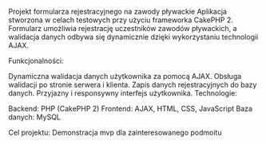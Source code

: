 Projekt formularza rejestracyjnego na zawody pływackie
Aplikacja stworzona w celach testowych przy użyciu frameworka CakePHP 2. Formularz umożliwia rejestrację uczestników zawodów pływackich, a walidacja danych odbywa się dynamicznie dzięki wykorzystaniu technologii AJAX.

Funkcjonalności:

Dynamiczna walidacja danych użytkownika za pomocą AJAX.
Obsługa walidacji po stronie serwera i klienta.
Zapis danych rejestracyjnych do bazy danych.
Przyjazny i responsywny interfejs użytkownika.
Technologie:

Backend: PHP (CakePHP 2)
Frontend: AJAX, HTML, CSS, JavaScript
Baza danych: MySQL

Cel projektu:
Demonstracja mvp dla zainteresowanego podmoitu 
